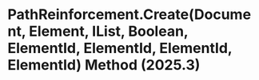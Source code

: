# PathReinforcement.Create(Document, Element, IList<Curve>, Boolean, ElementId, ElementId, ElementId, ElementId) Method (2025.3)

﻿